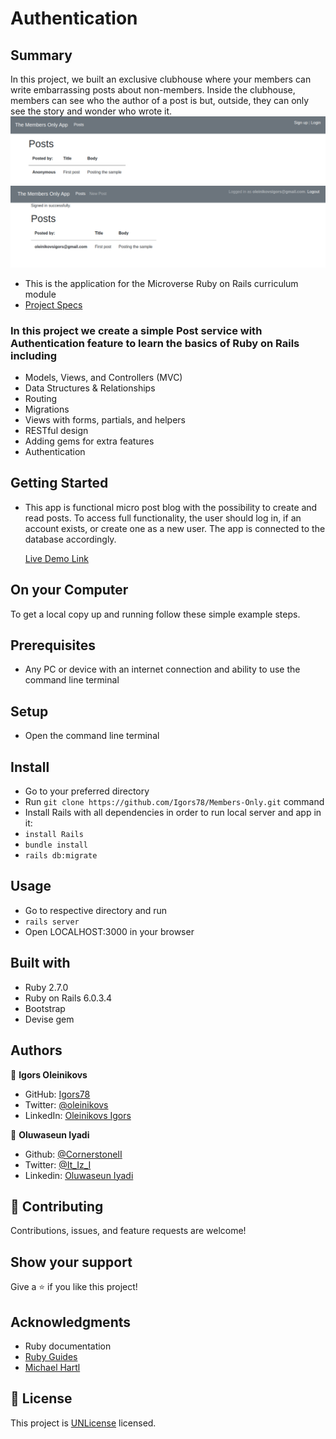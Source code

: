 # Authentication

## Summary

In this project, we built an exclusive clubhouse where your members can write
embarrassing posts about non-members. Inside the clubhouse, members can see who
the author of a post is but, outside, they can only see the story and wonder who
wrote it.
![screenshot](screenshot.png)
![screenshot](screenshot1.png)

- This is the application for the Microverse Ruby on Rails curriculum
  module
- [Project Specs](https://www.theodinproject.com/courses/ruby-on-rails/lessons/authentication)

### In this project we create a simple Post service with Authentication feature to learn the basics of Ruby on Rails including

- Models, Views, and Controllers (MVC)
- Data Structures & Relationships
- Routing
- Migrations
- Views with forms, partials, and helpers
- RESTful design
- Adding gems for extra features
- Authentication

## Getting Started

- This app is functional micro post blog with the possibility to create and read posts. To access full functionality, the user should log in,
  if an account exists, or create one as a new user. The app is connected to
  the database accordingly.

  [Live Demo Link](https://only-members.herokuapp.com/)

## On your Computer

To get a local copy up and running follow these simple example steps.

## Prerequisites

- Any PC or device with an internet connection and ability to use the command
  line terminal

## Setup

- Open the command line terminal

## Install

- Go to your preferred directory
- Run `git clone https://github.com/Igors78/Members-Only.git` command
- Install Rails with all dependencies in order to run local server and app in
  it:
- `install Rails`
- `bundle install`
- `rails db:migrate`

## Usage

- Go to respective directory and run
- `rails server`
- Open LOCALHOST:3000 in your browser

## Built with

- Ruby 2.7.0
- Ruby on Rails 6.0.3.4
- Bootstrap
- Devise gem

## Authors

👤 **Igors Oleinikovs**

- GitHub: [Igors78](https://github.com/Igors78)
- Twitter: [@oleinikovs](https://twitter.com/oleinikovs)
- LinkedIn: [Oleinikovs Igors](https://www.linkedin.com/in/igors-oleinikovs-17a10958/)

👤 **Oluwaseun Iyadi**

- Github: [@CornerstoneII](https://github.com/CornerstoneII)
- Twitter: [@It_Iz_I](https://twitter.com/It_Iz_I)
- Linkedin:
  [Oluwaseun Iyadi](https://www.linkedin.com/in/oluwaseun-iyadi-773584b4/)

## 🤝 Contributing

Contributions, issues, and feature requests are welcome!

## Show your support

Give a ⭐️ if you like this project!

## Acknowledgments

- Ruby documentation
- [Ruby Guides](https://www.rubyguides.com/)
- [Michael Hartl](https://www.michaelhartl.com/)

## 📝 License

This project is [UNLicense](./LICENSE) licensed.
